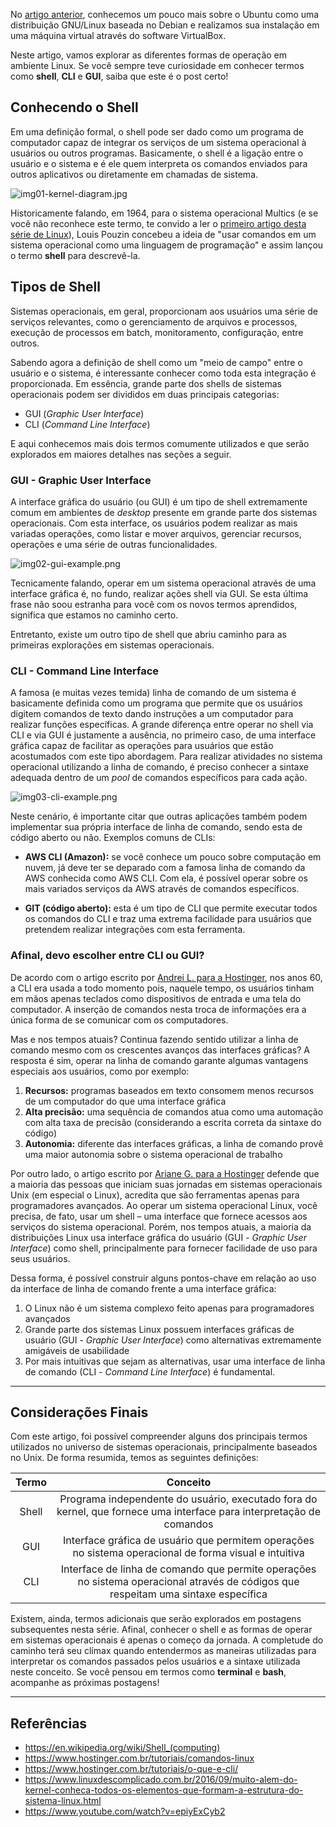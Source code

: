 No [artigo anterior](https://panini.hashnode.dev/configurando-uma-maquina-virtual-linux), conhecemos um pouco mais sobre o Ubuntu como uma distribuição GNU/Linux baseada no Debian e realizamos sua instalação em uma máquina virtual através do software VirtualBox.

Neste artigo, vamos explorar as diferentes formas de operação em ambiente Linux. Se você sempre teve curiosidade em conhecer termos como **shell**, **CLI** e **GUI**, saiba que este é o post certo!

## Conhecendo o Shell

Em uma definição formal, o shell pode ser dado como um programa de computador capaz de integrar os serviços de um sistema operacional à usuários ou outros programas. Basicamente, o shell é a ligação entre o usuário e o sistema e é ele quem interpreta os comandos enviados para outros aplicativos ou diretamente em chamadas de sistema.

![img01-kernel-diagram.jpg](https://cdn.hashnode.com/res/hashnode/image/upload/v1649000206023/CdPjuPesS.jpg)

Historicamente falando, em 1964, para o sistema operacional Multics (e se você não reconhece este termo, te convido a ler o [primeiro artigo desta série de Linux](https://panini.hashnode.dev/conhecendo-o-linux-e-sua-historia)), Louis Pouzin concebeu a ideia de "usar comandos em um sistema operacional como uma linguagem de programação" e assim lançou o termo **shell** para descrevê-la.

## Tipos de Shell

Sistemas operacionais, em geral, proporcionam aos usuários uma série de serviços relevantes, como o gerenciamento de arquivos e processos, execução de processos em batch, monitoramento, configuração, entre outros.

Sabendo agora a definição de shell como um "meio de campo" entre o usuário e o sistema, é interessante conhecer como toda esta integração é proporcionada. Em essência, grande parte dos shells de sistemas operacionais podem ser divididos em duas principais categorias:

- GUI (*Graphic User Interface*)
- CLI (*Command Line Interface*)

E aqui conhecemos mais dois termos comumente utilizados e que serão explorados em maiores detalhes nas seções a seguir.

### GUI - Graphic User Interface

A interface gráfica do usuário (ou GUI) é um tipo de shell extremamente comum em ambientes de *desktop* presente em grande parte dos sistemas operacionais. Com esta interface, os usuários podem realizar as mais variadas operações, como listar e mover arquivos, gerenciar recursos, operações e uma série de outras funcionalidades.

![img02-gui-example.png](https://cdn.hashnode.com/res/hashnode/image/upload/v1649001132056/WLtNB2lGj.png)

Tecnicamente falando, operar em um sistema operacional através de uma interface gráfica é, no fundo, realizar ações shell via GUI. Se esta última frase não soou estranha para você com os novos termos aprendidos, significa que estamos no caminho certo.

Entretanto, existe um outro tipo de shell que abriu caminho para as primeiras explorações em sistemas operacionais.

### CLI - Command Line Interface

A famosa (e muitas vezes temida) linha de comando de um sistema é basicamente definida como um programa que permite que os usuários digitem comandos de texto dando instruções a um computador para realizar funções específicas. A grande diferença entre operar no shell via CLI e via GUI é justamente a ausência, no primeiro caso, de uma interface gráfica capaz de facilitar as operações para usuários que estão acostumados com este tipo abordagem. Para realizar atividades no sistema operacional utilizando a linha de comando, é preciso conhecer a sintaxe adequada dentro de um *pool* de comandos específicos para cada ação.

![img03-cli-example.png](https://cdn.hashnode.com/res/hashnode/image/upload/v1649005052591/YY2aPz_V7.png)

Neste cenário, é importante citar que outras aplicações também podem implementar sua própria interface de linha de comando, sendo esta de código aberto ou não. Exemplos comuns de CLIs:

* **AWS CLI (Amazon):** se você conhece um pouco sobre computação em nuvem, já deve ter se deparado com a famosa linha de comando da AWS conhecida como AWS CLI. Com ela, é possível operar sobre os mais variados serviços da AWS através de comandos específicos.

* **GIT (código aberto):** esta é um tipo de CLI que permite executar todos os comandos do CLI e traz uma extrema facilidade para usuários que pretendem realizar integrações com esta ferramenta.

### Afinal, devo escolher entre CLI ou GUI?

De acordo com o artigo escrito por [Andrei L. para a Hostinger](https://www.hostinger.com.br/tutoriais/o-que-e-cli/), nos anos 60, a CLI era usada a todo momento pois, naquele tempo, os usuários tinham em mãos apenas teclados como dispositivos de entrada e uma tela do computador. A inserção de comandos nesta troca de informações era a única forma de se comunicar com os computadores.

Mas e nos tempos atuais? Continua fazendo sentido utilizar a linha de comando mesmo com os crescentes avanços das interfaces gráficas? A resposta é sim, operar na linha de comando garante algumas vantagens especiais aos usuários, como por exemplo:

1. **Recursos:** programas baseados em texto consomem menos recursos de um computador do que uma interface gráfica
2. **Alta precisão:** uma sequência de comandos atua como uma automação com alta taxa de precisão (considerando a escrita correta da sintaxe do código)
3. **Autonomia:** diferente das interfaces gráficas, a linha de comando provê uma maior autonomia sobre o sistema operacional de trabalho

Por outro lado, o artigo escrito por [Ariane G. para a Hostinger](https://www.hostinger.com.br/tutoriais/comandos-linux) defende que a maioria das pessoas que iniciam suas jornadas em sistemas operacionais Unix (em especial o Linux), acredita que são ferramentas apenas para programadores avançados. Ao operar um sistema operacional Linux, você precisa, de fato, usar um shell – uma interface que fornece acessos aos serviços do sistema operacional. Porém, nos tempos atuais, a maioria da distribuições Linux usa interface gráfica do usuário (GUI - *Graphic User Interface*) como shell, principalmente para fornecer facilidade de uso para seus usuários.

Dessa forma, é possível construir alguns pontos-chave em relação ao uso da interface de linha de comando frente a uma interface gráfica:

1. O Linux não é um sistema complexo feito apenas para programadores avançados 
2. Grande parte dos sistemas Linux possuem interfaces gráficas de usuário (GUI - *Graphic User Interface*) como alternativas extremamente amigáveis de usabilidade
3. Por mais intuitivas que sejam as alternativas, usar uma interface de linha de comando (CLI - *Command Line Interface*) é fundamental.

___

## Considerações Finais

Com este artigo, foi possível compreender alguns dos principais termos utilizados no universo de sistemas operacionais, principalmente baseados no Unix. De forma resumida, temos as seguintes definições:

| Termo | Conceito |
| :---: | :---: |
| Shell | Programa independente do usuário, executado fora do kernel, que fornece uma interface para interpretação de comandos |
| GUI | Interface gráfica de usuário que permitem operações no sistema operacional de forma visual e intuitiva |
| CLI | Interface de linha de comando que permite operações no sistema operacional através de códigos que respeitam uma sintaxe específica |

Existem, ainda, termos adicionais que serão explorados em postagens subsequentes nesta série. Afinal, conhecer o shell e as formas de operar em sistemas operacionais é apenas o começo da jornada. A completude do caminho terá seu clímax quando entendermos as maneiras utilizadas para interpretar os comandos passados pelos usuários e a sintaxe utilizada neste conceito. Se você pensou em termos como **terminal** e **bash**, acompanhe as próximas postagens! 
___

## Referências

- https://en.wikipedia.org/wiki/Shell_(computing)
- https://www.hostinger.com.br/tutoriais/comandos-linux
- https://www.hostinger.com.br/tutoriais/o-que-e-cli/
- https://www.linuxdescomplicado.com.br/2016/09/muito-alem-do-kernel-conheca-todos-os-elementos-que-formam-a-estrutura-do-sistema-linux.html
- https://www.youtube.com/watch?v=epiyExCyb2
